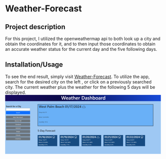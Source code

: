 # Weather-Forecast

## Project description 

For this project, I utilized the openweathermap api to both look up a city and obtain the coordinates for it, and to then input those coordinates to obtain an accurate weather status for the current day and the five following days.

## Installation/Usage

To see the end result, simply visit [Weather-Forecast](https://kev-rod43.github.io/weather-forecast/). To utilize the app, search for the desired city on the left , or click on a previously searched city. The current weather plus the weather for the following 5 days will be displayed.
![Screenshot showing app ui](./assets/images/Screenshot_9.png)